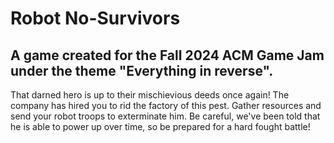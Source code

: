 # Robot No-Survivors
A game created for the Fall 2024 ACM Game Jam under the theme "Everything in reverse". 
---
That darned hero is up to their mischievious deeds once again! The company has hired you to rid the factory of this pest. Gather resources and send your robot troops to exterminate him. Be careful, we've been told that he is able to power up over time, so be prepared for a hard fought battle!
